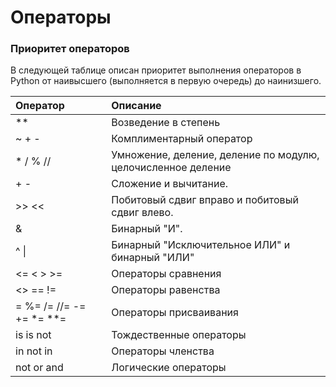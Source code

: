 # Операторы

### Приоритет операторов

В следующей таблице описан приоритет выполнения операторов в Python от наивысшего \(выполняется в первую очередь\) до наинизшего.

| Оператор | Описание |
| :--- | :--- |
| \*\* | Возведение в степень |
| ~ + - | Комплиментарный оператор |
| \* / % // | Умножение, деление, деление по модулю, целочисленное деление |
| + - | Сложение и вычитание. |
| &gt;&gt; &lt;&lt; | Побитовый сдвиг вправо и побитовый сдвиг влево. |
| & | Бинарный "И". |
| ^ \| | Бинарный  "Исключительное ИЛИ" и бинарный "ИЛИ" |
| &lt;= &lt; &gt; &gt;= | Операторы сравнения |
| &lt;&gt; == != | Операторы равенства |
| = %= /= //= -= += \*= \*\*= | Операторы присваивания |
| is is not | Тождественные операторы |
| in not in | Операторы членства |
| not or and | Логические операторы |



